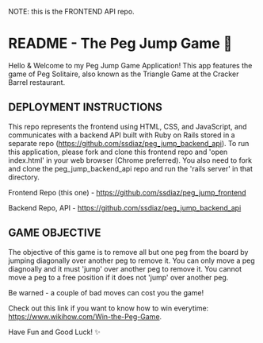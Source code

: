 NOTE: this is the FRONTEND API repo.

# README - The Peg Jump Game 🔺
Hello & Welcome to my Peg Jump Game Application! This app features the game of Peg Solitaire, also known as the Triangle Game at the Cracker Barrel restaurant.

## DEPLOYMENT INSTRUCTIONS
This repo represents the frontend using HTML, CSS, and JavaScript, and communicates with a backend API built with Ruby on Rails stored in a separate repo (https://github.com/ssdiaz/peg_jump_backend_api). To run this application, please fork and clone this frontend repo and 'open index.html' in your web browser (Chrome preferred). You also need to fork and clone the peg_jump_backend_api repo and run the 'rails server' in that directory.

Frontend Repo (this one) - https://github.com/ssdiaz/peg_jump_frontend

Backend Repo, API - https://github.com/ssdiaz/peg_jump_backend_api

## GAME OBJECTIVE
The objective of this game is to remove all but one peg from the board by jumping diagonally over another peg to remove it. You can only move a peg diagnoally and it must 'jump' over another peg to remove it. You cannot move a peg to a free position if it does not 'jump' over another peg.

Be warned - a couple of bad moves can cost you the game!

Check out this link if you want to know how to win everytime: https://www.wikihow.com/Win-the-Peg-Game.

Have Fun and Good Luck! ✨
